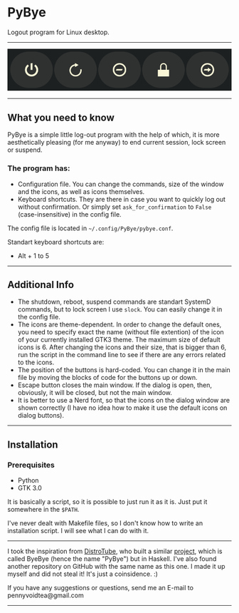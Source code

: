 # PyBye
Logout program for Linux desktop.
****
![Screenshot](/Screenshot/PyBye-window.png "App. window")
****
## What you need to know

PyBye is a simple little log-out program with the help of which, it is more aesthetically pleasing (for me anyway) to end current session, lock screen or suspend.

### The program has:

- Configuration file. You can change the commands, size of the window and the icons, as well as icons themselves.
- Keyboard shortcuts. They are there in case you want to quickly log out without confirmation. Or simply set `ask_for_confirmation` to `False` (case-insensitive) in the config file.

The config file is located in `~/.config/PyBye/pybye.conf`. 

Standart keyboard shortcuts are:
- Alt + 1 to 5

****

## Additional Info
* The shutdown, reboot, suspend commands are standart SystemD commands, but to lock screen I use `slock`. You can easily change it in the config file.
* The icons are theme-dependent. In order to change the default ones, you need to specify exact the name (without file extention) of the icon of your currently installed GTK3 theme. The maximum size of default icons is 6. After changing the icons and their size, that is bigger than 6, run the script in the command line to see if there are any errors related to the icons.
* The position of the buttons is hard-coded. You can change it in the main file by moving the blocks of code for the buttons up or down.
* Escape button closes the main window. If the dialog is open, then, obviously, it will be closed, but not the main window.
* It is better to use a Nerd font, so that the icons on the dialog window are shown correctly (I have no idea how to make it use the default icons on dialog buttons).

****

## Installation

### Prerequisites
- Python
- GTK 3.0

It is basically a script, so it is possible to just run it as it is. Just put it somewhere in the `$PATH`. 
<p>I've never dealt with Makefile files, so I don't know how to write an installation script. I will see what I can do with it.</p>

*****

I took the inspiration from [DistroTube](https://www.youtube.com/c/DistroTube "Derek Taylor's chanel"), who built a similar [project](https://gitlab.com/dwt1/byebye "ByeBye on GitLab"), which is called ByeBye (hence the name "PyBye") but in Haskell. I've also found another repository on GitHub with the same name as this one. I made it up myself and did not steal it! It's just a coinsidence. :)

<p>If you have any suggestions or questions, send me an E-mail to pennyvoidtea@gmail.com </p>

*****